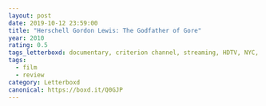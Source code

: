 ```yaml
---
layout: post 
date: 2019-10-12 23:59:00
title: "Herschell Gordon Lewis: The Godfather of Gore"
year: 2010
rating: 0.5
tags_letterboxd: documentary, criterion channel, streaming, HDTV, NYC, robtober
tags:
  - film
  - review
category: Letterboxd
canonical: https://boxd.it/Q0GJP
---
```

